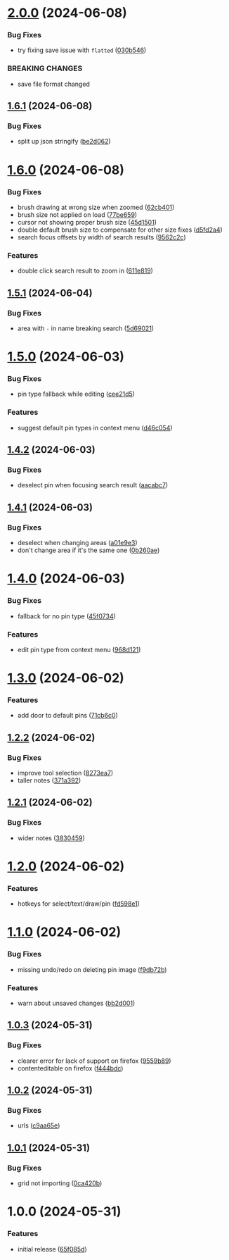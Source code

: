 # [2.0.0](https://github.com/seleb/maproidvania/compare/v1.6.1...v2.0.0) (2024-06-08)


### Bug Fixes

* try fixing save issue with `flatted` ([030b546](https://github.com/seleb/maproidvania/commit/030b54648c05f547b0d980a31b48fb7a4543585a))


### BREAKING CHANGES

* save file format changed

## [1.6.1](https://github.com/seleb/maproidvania/compare/v1.6.0...v1.6.1) (2024-06-08)


### Bug Fixes

* split up json stringify ([be2d062](https://github.com/seleb/maproidvania/commit/be2d0628160f3a4421b44128d8db2640094f1bf3))

# [1.6.0](https://github.com/seleb/maproidvania/compare/v1.5.1...v1.6.0) (2024-06-08)


### Bug Fixes

* brush drawing at wrong size when zoomed ([62cb401](https://github.com/seleb/maproidvania/commit/62cb4010816d100837f56cef363d2f687c014aa4))
* brush size not applied on load ([77be659](https://github.com/seleb/maproidvania/commit/77be6594f4493d2ceaf06b34e28bf94f0673a57f))
* cursor not showing proper brush size ([45d1501](https://github.com/seleb/maproidvania/commit/45d15011e30fba8f7e9ce66d3a28ab9e49b71987))
* double default brush size to compensate for other size fixes ([d5fd2a4](https://github.com/seleb/maproidvania/commit/d5fd2a4464718c50cc426d16ea00a1635c393239))
* search focus offsets by width of search results ([9562c2c](https://github.com/seleb/maproidvania/commit/9562c2cbcc3f2e781bd12f7bbebcc4c317c071ab))


### Features

* double click search result to zoom in ([611e819](https://github.com/seleb/maproidvania/commit/611e819ec4e49c596a96eccc8778d8c8944a7cd6))

## [1.5.1](https://github.com/seleb/maproidvania/compare/v1.5.0...v1.5.1) (2024-06-04)


### Bug Fixes

* area with `-` in name breaking search ([5d69021](https://github.com/seleb/maproidvania/commit/5d69021e6cea7a1d1e992a423506ca7bd8944953))

# [1.5.0](https://github.com/seleb/maproidvania/compare/v1.4.2...v1.5.0) (2024-06-03)


### Bug Fixes

* pin type fallback while editing ([cee21d5](https://github.com/seleb/maproidvania/commit/cee21d548638012f0d664a2005eea4b53934ebd2))


### Features

* suggest default pin types in context menu ([d46c054](https://github.com/seleb/maproidvania/commit/d46c05442856ba0b456d23c3ace9f5154e88182e))

## [1.4.2](https://github.com/seleb/maproidvania/compare/v1.4.1...v1.4.2) (2024-06-03)


### Bug Fixes

* deselect pin when focusing search result ([aacabc7](https://github.com/seleb/maproidvania/commit/aacabc79d429b3dbd2e4dbed513d652b5d872a28))

## [1.4.1](https://github.com/seleb/maproidvania/compare/v1.4.0...v1.4.1) (2024-06-03)


### Bug Fixes

* deselect when changing areas ([a01e9e3](https://github.com/seleb/maproidvania/commit/a01e9e3703c835a9e21f74085af279b01a4b8665))
* don't change area if it's the same one ([0b260ae](https://github.com/seleb/maproidvania/commit/0b260ae44c70c7dc7d66afa5f2c588c7560e296f))

# [1.4.0](https://github.com/seleb/maproidvania/compare/v1.3.0...v1.4.0) (2024-06-03)


### Bug Fixes

* fallback for no pin type ([45f0734](https://github.com/seleb/maproidvania/commit/45f0734b46adae8714aefb822a76a28ff86d6332))


### Features

* edit pin type from context menu ([968d121](https://github.com/seleb/maproidvania/commit/968d1213ccf49c81533ed2680e11a9af1f80d290))

# [1.3.0](https://github.com/seleb/maproidvania/compare/v1.2.2...v1.3.0) (2024-06-02)


### Features

* add door to default pins ([71cb6c0](https://github.com/seleb/maproidvania/commit/71cb6c0fc40916f69d86d03374e39bf09b36278a))

## [1.2.2](https://github.com/seleb/maproidvania/compare/v1.2.1...v1.2.2) (2024-06-02)


### Bug Fixes

* improve tool selection ([8273ea7](https://github.com/seleb/maproidvania/commit/8273ea79602dc5139f369958a30c1b9b287af3b5))
* taller notes ([371a392](https://github.com/seleb/maproidvania/commit/371a39210ea2ca15c179ed6aa8987f0719a2049c))

## [1.2.1](https://github.com/seleb/maproidvania/compare/v1.2.0...v1.2.1) (2024-06-02)


### Bug Fixes

* wider notes ([3830459](https://github.com/seleb/maproidvania/commit/38304598677362f990d1e483a3ac8c220cd328bd))

# [1.2.0](https://github.com/seleb/maproidvania/compare/v1.1.0...v1.2.0) (2024-06-02)


### Features

* hotkeys for select/text/draw/pin ([fd598e1](https://github.com/seleb/maproidvania/commit/fd598e16ef9477381b7513ecf76c115ab4ab8543))

# [1.1.0](https://github.com/seleb/maproidvania/compare/v1.0.3...v1.1.0) (2024-06-02)


### Bug Fixes

* missing undo/redo on deleting pin image ([f9db72b](https://github.com/seleb/maproidvania/commit/f9db72b4f1ea2f7af321d4d1ef5017e7c7654cb3))


### Features

* warn about unsaved changes ([bb2d001](https://github.com/seleb/maproidvania/commit/bb2d00196ef9235b836952ff3455a75b3c188fed))

## [1.0.3](https://github.com/seleb/maproidvania/compare/v1.0.2...v1.0.3) (2024-05-31)


### Bug Fixes

* clearer error for lack of support on firefox ([9559b89](https://github.com/seleb/maproidvania/commit/9559b89a439e74999c9b02e1f86e173c19f57a9f))
* contenteditable on firefox ([f444bdc](https://github.com/seleb/maproidvania/commit/f444bdce7d330499e670553f966611161a16978e))

## [1.0.2](https://github.com/seleb/maproidvania/compare/v1.0.1...v1.0.2) (2024-05-31)


### Bug Fixes

* urls ([c9aa65e](https://github.com/seleb/maproidvania/commit/c9aa65e08b657ab6d011cd52828e827f4c848c6f))

## [1.0.1](https://github.com/seleb/maproidvania/compare/v1.0.0...v1.0.1) (2024-05-31)


### Bug Fixes

* grid not importing ([0ca420b](https://github.com/seleb/maproidvania/commit/0ca420b726439876f5938db69a18dcaff5b5f51f))

# 1.0.0 (2024-05-31)


### Features

* initial release ([65f085d](https://github.com/seleb/maproidvania/commit/65f085d5993bddda6dd4c6f4afe97ef60905d290))
